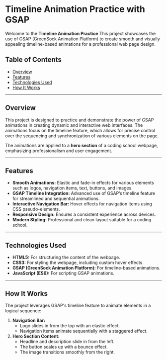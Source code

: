 # Timeline Animation Practice with GSAP

Welcome to the **Timeline Animation Practice** This project showcases the use of GSAP (GreenSock Animation Platform) to create smooth and visually appealing timeline-based animations for a professional web page design.

## Table of Contents

- [Overview](#overview)
- [Features](#features)
- [Technologies Used](#technologies-used)
- [How It Works](#how-it-works)

---

## Overview

This project is designed to practice and demonstrate the power of GSAP animations in creating dynamic and interactive web interfaces. The animations focus on the timeline feature, which allows for precise control over the sequencing and synchronization of various elements on the page.

The animations are applied to a **hero section** of a coding school webpage, emphasizing professionalism and user engagement.

---

## Features

- **Smooth Animations:** Elastic and fade-in effects for various elements such as logos, navigation items, text, buttons, and images.
- **GSAP Timeline Integration:** Advanced use of GSAP’s timeline feature for streamlined and sequential animations.
- **Interactive Navigation Bar:** Hover effects for navigation items using CSS pseudo-elements.
- **Responsive Design:** Ensures a consistent experience across devices.
- **Modern Styling:** Professional and clean layout suitable for a coding school.

---

## Technologies Used

- **HTML5:** For structuring the content of the webpage.
- **CSS3:** For styling the webpage, including custom hover effects.
- **GSAP (GreenSock Animation Platform):** For timeline-based animations.
- **JavaScript (ES6):** For scripting GSAP animations.

---

## How It Works

The project leverages GSAP's timeline feature to animate elements in a logical sequence:

1. **Navigation Bar:**
   - Logo slides in from the top with an elastic effect.
   - Navigation items animate sequentially with a staggered effect.
2. **Hero Section Content:**
   - Headline and description slide in from the left.
   - The button scales up with a bounce effect.
   - The image transitions smoothly from the right.
